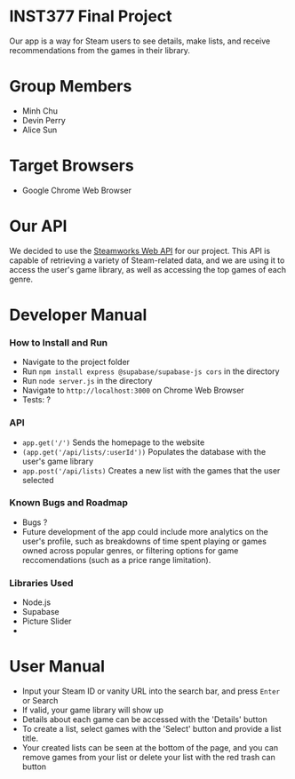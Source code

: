# INST377 Final Project
Our app is a way for Steam users to see details, make lists, and receive recommendations from the games in their library.

# Group Members
- Minh Chu
- Devin Perry
- Alice Sun

# Target Browsers
- Google Chrome Web Browser

# Our API
We decided to use the [Steamworks Web API](https://steamapi.xpaw.me/) for our project. This API is capable of retrieving a variety of Steam-related data, and we are using it to access the user's game library, as well as accessing the top games of each genre.

# Developer Manual
### How to Install and Run
- Navigate to the project folder
- Run `npm install express @supabase/supabase-js cors` in the directory
- Run `node server.js` in the directory
- Navigate to `http://localhost:3000` on Chrome Web Browser
- Tests: ?
### API
- `app.get('/')` Sends the homepage to the website
- `(app.get('/api/lists/:userId'))` Populates the database with the user's game library
- `app.post('/api/lists)` Creates a new list with the games that the user selected
### Known Bugs and Roadmap
- Bugs ?
- Future development of the app could include more analytics on the user's profile, such as breakdowns of time spent playing or games owned across popular genres, or filtering options for game reccomendations (such as a price range limitation).
### Libraries Used
- Node.js
- Supabase
- Picture Slider
- 

# User Manual
- Input your Steam ID or vanity URL into the search bar, and press `Enter` or Search
- If valid, your game library will show up
- Details about each game can be accessed with the 'Details' button
- To create a list, select games with the 'Select' button and provide a list title.
- Your created lists can be seen at the bottom of the page, and you can remove games from your list or delete your list with the red trash can button


